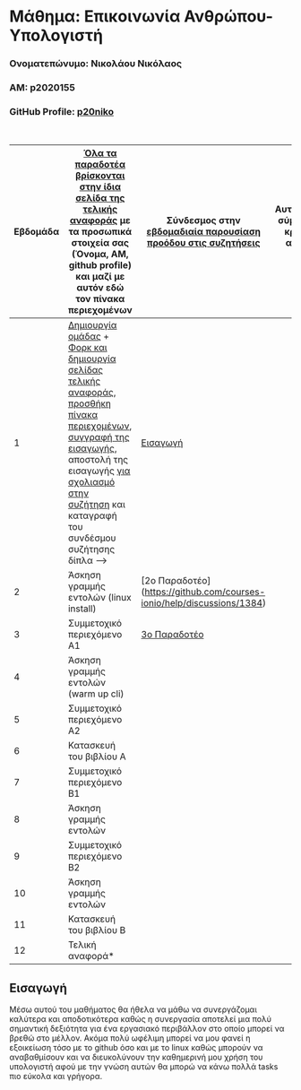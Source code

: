 # Μάθημα: Επικοινωνία Ανθρώπου-Υπολογιστή

### Ονοματεπώνυμο: Νικολάου Νικόλαος  
### ΑΜ: p2020155  
### GitHub Profile: [p20niko](https://github.com/p20niko)  
<br />


| Εβδομάδα | [Όλα τα παραδοτέα βρίσκονται στην ίδια σελίδα της τελικής αναφοράς](https://courses-ionio.github.io/help/deliverables/) με τα προσωπικά στοιχεία σας (Όνομα, ΑΜ, github profile) και μαζί με αυτόν εδώ τον πίνακα περιεχομένων | Σύνδεσμος στην [εβδομαδιαία παρουσίαση προόδου στις συζητήσεις](https://github.com/courses-ionio/help/discussions/categories/show-and-tell) | Αυτοαξιολόγηση σύμφωνα με τα κριτήρια της αντίστοιχης άσκησης |
| --- | --- | --- | --- |
| 1 |  [Δημιουργία ομάδας](https://github.com/courses-ionio/hci/discussions/1794) + [Φορκ και δημιουργία σελίδας τελικής αναφοράς](https://courses-ionio.github.io/help/guide/), [προσθήκη πίνακα περιεχομένων](https://raw.githubusercontent.com/courses-ionio/hci/master/README.md), [συγγραφή της εισαγωγής](https://courses-ionio.github.io/help/intro/), αποστολή της εισαγωγής [για σχολιασμό στην συζήτηση](https://github.com/courses-ionio/help/discussions/categories/show-and-tell) και καταγραφή του συνδέσμου συζήτησης δίπλα --> | [Εισαγωγή](https://github.com/courses-ionio/help/discussions/919) | |
| 2 | Άσκηση γραμμής εντολών (linux install) |[2o Παραδοτέο] (https://github.com/courses-ionio/help/discussions/1384) | |
| 3 | Συμμετοχικό περιεχόμενο A1 |[3o Παραδοτέο](https://github.com/courses-ionio/help/discussions/1209) | | 
| 4 | Άσκηση γραμμής εντολών (warm up cli) | | |
| 5 | Συμμετοχικό περιεχόμενο A2 | | |
| 6 | Κατασκευή του βιβλίου Α | | |
| 7 | Συμμετοχικό περιεχόμενο B1 | | |
| 8 | Άσκηση γραμμής εντολών | | |
| 9 | Συμμετοχικό περιεχόμενο B2 | | |
| 10 | Άσκηση γραμμής εντολών | | |
| 11 | Κατασκευή του βιβλίου Β | | |
| 12 | Τελική αναφορά* | | |

## Εισαγωγή 
Μέσω αυτού του μαθήματος θα ήθελα να μάθω να συνεργάζομαι καλύτερα και αποδοτικότερα καθώς η συνεργασία αποτελεί μια πολύ σημαντική δεξιότητα για ένα εργασιακό περιβάλλον στο οποίο μπορεί να βρεθώ στο μέλλον. Ακόμα πολύ ωφέλιμη μπορεί να μου φανεί η εξοικείωση τόσο με το github όσο και με το linux καθώς μπορούν να αναβαθμίσουν και να διευκολύνουν την καθημερινή μου χρήση του υπολογιστή αφού με την γνώση αυτών θα μπορώ να κάνω πολλά tasks πιο εύκολα και γρήγορα.
